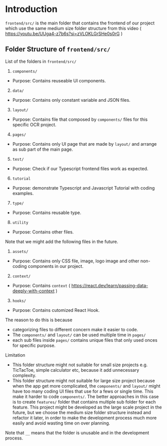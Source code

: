 # Introduction

`frontend/src/` is the main folder that contains the frontend of our project 
which use the same medium size folder structure from this video 
( https://youtu.be/UUga4-z7b6s?si=zVLOKLGrSHe0s0rG )

## Folder Structure of `frontend/src/`

List of the folders in `frontend/src/`
1.	`components/`
-	Purpose: Contains reuseable UI components.
2.	`data/`
-	Purpose: Contains only constant variable and JSON files.
3.	`layout/`
-	Purpose: Contains file that composed by `components/` files for this specific OCR project.
4.	`pages/`
-	Purpose: Contains only UI page that are made by `layout/` and arrange as sub part of the main page.
5.	`test/`
-	Purpose: Check if our Typescript frontend files work as expected.
6.	`tutorial`
-	Purpose: demonstrate Typescript and Javascript Tutorial with coding examples.
7.	`type/`
-	Purpose: Contains reusable type.
8.	`utility`
-	Purpose: Contains other files.

Note that we might add the following files in the future.
1.	`assets/`
-	Purpose: Contains only CSS file, image, logo image and other non-coding components in our project.
2.	`context/`
-	Purpose: Contains `context` ( https://react.dev/learn/passing-data-deeply-with-context )
3.	`hooks/`
-	Purpose: Contains cutomized React Hook.

The reason to do this is because 
-	categorizing files to different concern make it easier to code.
-	The `components/` and `layout/` can be used multiple time in `pages/` 
-	each sub files inside `pages/` contains unique files that only used onces for specific purpose.

Limitation
-	This folder structure might not suitable for small size projects e.g. TicTacToe, simple calculator etc, 
	because it add unnecessary complexity.
-	This folder structure might not suitable for large size project because when the app get more 
	complicated, the `components/` and `layout/` might have too many coding UI files that use for a fews or single time.
	This make it harder to code `components/`. The better approaches in this case is to create `features/`
	folder that contains multiple sub folder for each feature.
	This project might be developed as the large scale project in the future, but we choose the medium size
	folder structure instead and refactor it later, in order to make the development process much more easily
	and avoid wasting time on over planning.

Note that `__` means that the folder is unusable and in the development process.
